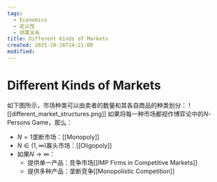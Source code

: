 ```yaml
---
tags:
  - Economics
  - 定义性
  - 供需关系
title: Different Kinds of Markets
created: 2025-10-26T14:21:00
modified:
---
```

# Different Kinds of Markets
如下图所示，市场种类可以由卖者的数量和其各自商品的种类划分：
![[different_market_structures.png]]
如果将每一种市场都视作博弈论中的$N$-Persons Game，那么：
- $N=1$垄断市场：[[Monopoly]]
- $N\in (1,\infty)$寡头市场：[[Oligopoly]]
- 如果$N\to\infty$：
	- 提供单一产品：竞争市场[[IMP Firms in Competitive Markets]]
	- 提供多种产品：垄断竞争[[Monopolistic Competition]]
